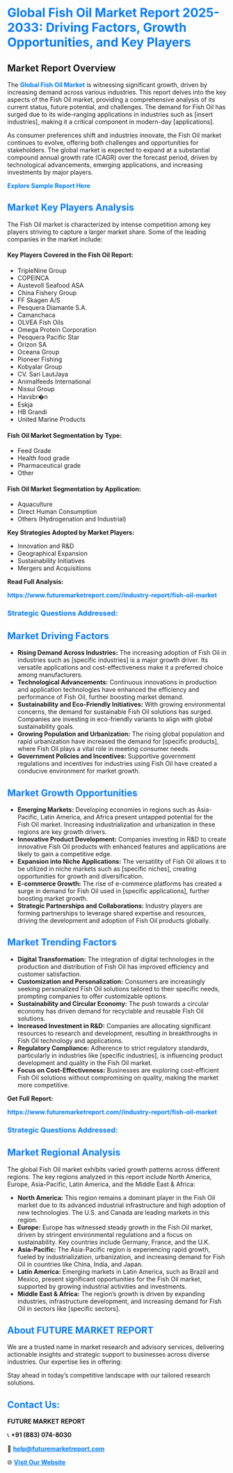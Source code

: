 <h1 style="color: #007BFF;">Global Fish Oil Market Report 2025-2033: Driving Factors, Growth Opportunities, and Key Players</h1>

<section id="overview">
<h2>Market Report Overview</h2>
<p>The <a href="https://www.futuremarketreport.com//industry-report/fish-oil-market" style="color: #007BFF; text-decoration: none;"><strong>Global Fish Oil Market</strong></a> is witnessing significant growth, driven by increasing demand across various industries. This report delves into the key aspects of the Fish Oil market, providing a comprehensive analysis of its current status, future potential, and challenges. The demand for Fish Oil has surged due to its wide-ranging applications in industries such as [insert industries], making it a critical component in modern-day [applications].</p>
<p>As consumer preferences shift and industries innovate, the Fish Oil market continues to evolve, offering both challenges and opportunities for stakeholders. The global market is expected to expand at a substantial compound annual growth rate (CAGR) over the forecast period, driven by technological advancements, emerging applications, and increasing investments by major players.</p>
</section>

<section id="overview">
<p><a href="https://www.futuremarketreport.com//request-sample/reportId=90594" style="color: #007BFF; text-decoration: none;"><strong>Explore Sample Report Here</strong></a></p>
</section>

<section id="key-players">
<h2 style="color: #007BFF;">Market Key Players Analysis</h2>
<p>The Fish Oil market is characterized by intense competition among key players striving to capture a larger market share. Some of the leading companies in the market include:</p>
<h4>Key Players Covered in the Fish Oil Report:</h4>
<ul><li>TripleNine Group</li><li>COPEINCA</li><li>Austevoll Seafood ASA</li><li>China Fishery Group</li><li>FF Skagen A/S</li><li>Pesquera Diamante S.A.</li><li>Camanchaca</li><li>OLVEA Fish Oils</li><li>Omega Protein Corporation</li><li>Pesquera Pacific Star</li><li>Orizon SA</li><li>Oceana Group</li><li>Pioneer Fishing</li><li>Kobyalar Group</li><li>CV. Sari LautJaya</li><li>Animalfeeds International</li><li>Nissui Group</li><li>Havsbr�n</li><li>Eskja</li><li>HB Grandi</li><li>United Marine Products</li></ul>
<h4>Fish Oil Market Segmentation by Type:</h4>
<ul><li>Feed Grade</li><li>Health food grade</li><li>Pharmaceutical grade</li><li>Other</li></ul>

<h4>Fish Oil Market Segmentation by Application:</h4>
<ul><li>Aquaculture</li><li>Direct Human Consumption</li><li>Others (Hydrogenation and Industrial)</li></ul>
<p><strong>Key Strategies Adopted by Market Players:</strong></p>
<ul>
<li>Innovation and R&D</li>
<li>Geographical Expansion</li>
<li>Sustainability Initiatives</li>
<li>Mergers and Acquisitions</li>
</ul>
</section>

<section>
<p><strong>Read Full Analysis: </strong></p><a href="https://www.futuremarketreport.com//industry-report/fish-oil-market" style="color: #007BFF; text-decoration: none;"><strong>https://www.futuremarketreport.com//industry-report/fish-oil-market</strong></a>
<h3 style="color: #007BFF;">Strategic Questions Addressed:</h3>
</section>

<section id="driving-factors">
<h2 style="color: #007BFF;">Market Driving Factors</h2>
<ul>
<li><strong>Rising Demand Across Industries:</strong> The increasing adoption of Fish Oil in industries such as [specific industries] is a major growth driver. Its versatile applications and cost-effectiveness make it a preferred choice among manufacturers.</li>
<li><strong>Technological Advancements:</strong> Continuous innovations in production and application technologies have enhanced the efficiency and performance of Fish Oil, further boosting market demand.</li>
<li><strong>Sustainability and Eco-Friendly Initiatives:</strong> With growing environmental concerns, the demand for sustainable Fish Oil solutions has surged. Companies are investing in eco-friendly variants to align with global sustainability goals.</li>
<li><strong>Growing Population and Urbanization:</strong> The rising global population and rapid urbanization have increased the demand for [specific products], where Fish Oil plays a vital role in meeting consumer needs.</li>
<li><strong>Government Policies and Incentives:</strong> Supportive government regulations and incentives for industries using Fish Oil have created a conducive environment for market growth.</li>
</ul>
</section>

<section id="growth-opportunities">
<h2 style="color: #007BFF;">Market Growth Opportunities</h2>
<ul>
<li><strong>Emerging Markets:</strong> Developing economies in regions such as Asia-Pacific, Latin America, and Africa present untapped potential for the Fish Oil market. Increasing industrialization and urbanization in these regions are key growth drivers.</li>
<li><strong>Innovative Product Development:</strong> Companies investing in R&D to create innovative Fish Oil products with enhanced features and applications are likely to gain a competitive edge.</li>
<li><strong>Expansion into Niche Applications:</strong> The versatility of Fish Oil allows it to be utilized in niche markets such as [specific niches], creating opportunities for growth and diversification.</li>
<li><strong>E-commerce Growth:</strong> The rise of e-commerce platforms has created a surge in demand for Fish Oil used in [specific applications], further boosting market growth.</li>
<li><strong>Strategic Partnerships and Collaborations:</strong> Industry players are forming partnerships to leverage shared expertise and resources, driving the development and adoption of Fish Oil products globally.</li>
</ul>
</section>

<section id="trending-factors">
<h2 style="color: #007BFF;">Market Trending Factors</h2>
<ul>
<li><strong>Digital Transformation:</strong> The integration of digital technologies in the production and distribution of Fish Oil has improved efficiency and customer satisfaction.</li>
<li><strong>Customization and Personalization:</strong> Consumers are increasingly seeking personalized Fish Oil solutions tailored to their specific needs, prompting companies to offer customizable options.</li>
<li><strong>Sustainability and Circular Economy:</strong> The push towards a circular economy has driven demand for recyclable and reusable Fish Oil solutions.</li>
<li><strong>Increased Investment in R&D:</strong> Companies are allocating significant resources to research and development, resulting in breakthroughs in Fish Oil technology and applications.</li>
<li><strong>Regulatory Compliance:</strong> Adherence to strict regulatory standards, particularly in industries like [specific industries], is influencing product development and quality in the Fish Oil market.</li>
<li><strong>Focus on Cost-Effectiveness:</strong> Businesses are exploring cost-efficient Fish Oil solutions without compromising on quality, making the market more competitive.</li>
</ul>
</section>

<section>
<p><strong>Get Full Report: </strong></p><a href="https://www.futuremarketreport.com//industry-report/fish-oil-market" style="color: #007BFF; text-decoration: none;"><strong>https://www.futuremarketreport.com//industry-report/fish-oil-market</strong></a>
<h3 style="color: #007BFF;">Strategic Questions Addressed:</h3>
</section>


<section id="regional-analysis">
<h2 style="color: #007BFF;">Market Regional Analysis</h2>
<p>The global Fish Oil market exhibits varied growth patterns across different regions. The key regions analyzed in this report include North America, Europe, Asia-Pacific, Latin America, and the Middle East & Africa:</p>
<ul>
<li><strong>North America:</strong> This region remains a dominant player in the Fish Oil market due to its advanced industrial infrastructure and high adoption of new technologies. The U.S. and Canada are leading markets in this region.</li>
<li><strong>Europe:</strong> Europe has witnessed steady growth in the Fish Oil market, driven by stringent environmental regulations and a focus on sustainability. Key countries include Germany, France, and the U.K.</li>
<li><strong>Asia-Pacific:</strong> The Asia-Pacific region is experiencing rapid growth, fueled by industrialization, urbanization, and increasing demand for Fish Oil in countries like China, India, and Japan.</li>
<li><strong>Latin America:</strong> Emerging markets in Latin America, such as Brazil and Mexico, present significant opportunities for the Fish Oil market, supported by growing industrial activities and investments.</li>
<li><strong>Middle East & Africa:</strong> The region’s growth is driven by expanding industries, infrastructure development, and increasing demand for Fish Oil in sectors like [specific sectors].</li>
</ul>
</section>

<footer>
<h2 style="color: #007BFF;">About FUTURE MARKET REPORT</h2>
<p>We are a trusted name in market research and advisory services, delivering actionable insights and strategic support to businesses across diverse industries. Our expertise lies in offering:</p>

<p>Stay ahead in today’s competitive landscape with our tailored research solutions.</p>

<h2 style="color: #007BFF;">Contact Us:</h2>
<p><strong>FUTURE MARKET REPORT</strong></p>
<p>📞 <strong>+91 (883) 074-8030</strong></p>
<p>📧 <strong><a href="mailto:help@futuremarketreport.com" style="color: #007BFF;">help@futuremarketreport.com</a></strong></p>
<p>🌐 <strong><a href="https://www.futuremarketreport.com/" style="color: #007BFF;">Visit Our Website</a></strong></p>
</footer>